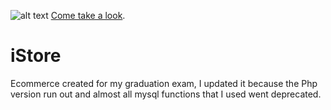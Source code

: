 ![alt text](http://istoree.altervista.org/images/logo.png)
[Come take a look](http://istoree.altervista.org/).
# iStore
Ecommerce created for my graduation exam, I updated it because the Php version run out and almost all mysql functions that I used went deprecated. 



